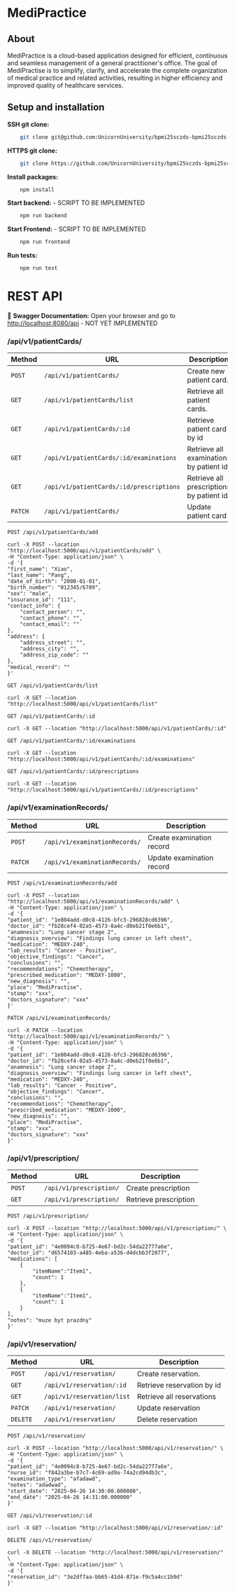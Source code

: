 # MediPractice

## About

MediPractice is a cloud-based application designed for efficient, continuous and seamless management of a general practitioner's office.
The goal of MediPractise is to simplify, clarify, and accelerate the complete organization of medical practice and related activities, resulting in higher efficiency and improved quality of healthcare services.

## Setup and installation
**SSH git clone:**
```bash
    git clone git@github.com:UnicornUniversity/bpmi25sczds-bpmi25sczds-tym-1-1.git
```
**HTTPS git clone:**
```bash
    git clone https://github.com/UnicornUniversity/bpmi25sczds-bpmi25sczds-tym-1-1.git
```
**Install packages:**
```bash
    npm install
```
**Start backend:** - SCRIPT TO BE IMPLEMENTED
```bash
    npm run backend
```
**Start Frontend:** - SCRIPT TO BE IMPLEMENTED
```bash
    npm run frontend
```
**Run tests:**
```bash
    npm run test
```

# REST API
📌 **Swagger Documentation:** Open your browser and go to [http://localhost:8080/api](http://localhost:8080/api) - NOT YET IMPLEMENTED


### /api/v1/patientCards/

| Method  | URL                                           | Description                              |
|---------|-----------------------------------------------|------------------------------------------|
| `POST`  | `/api/v1/patientCards/`                       | Create new patient card.                 |
| `GET`   | `/api/v1/patientCards/list`                   | Retrieve all patient cards.              |
| `GET`   | `/api/v1/patientCards/:id`                    | Retrieve patient card by id              |
| `GET`   | `/api/v1/patientCards/:id/examinations`       | Retrieve all examinations by patient id  |
| `GET`   | `/api/v1/patientCards/:id/prescriptions`      | Retrieve all prescriptions by patient id |
| `PATCH` | `/api/v1/patientCards/`                       | Update patient card                      |

`POST /api/v1/patientCards/add`

    curl -X POST --location "http://localhost:5000/api/v1/patientCards/add" \
    -H "Content-Type: application/json" \
    -d '{
    "first_name": "Xiao",
    "last_name": "Pang",
    "date_of_birth": "2000-01-01",
    "birth_number": "012345/6789",
    "sex": "male",
    "insurance_id": "111",
    "contact_info": {
        "contact_person": "",
        "contact_phone": "",
        "contact_email": ""
    },
    "address": {
        "address_street": "",
        "address_city": "",
        "address_zip_code": ""
    },
    "medical_record": ""
    }'

`GET /api/v1/patientCards/list`

    curl -X GET --location "http://localhost:5000/api/v1/patientCards/list"

`GET /api/v1/patientCards/:id`

    curl -X GET --location "http://localhost:5000/api/v1/patientCards/:id"

`GET /api/v1/patientCards/:id/examinations`

    curl -X GET --location "http://localhost:5000/api/v1/patientCards/:id/examinations"

`GET /api/v1/patientCards/:id/prescriptions`

    curl -X GET --location "http://localhost:5000/api/v1/patientCards/:id/prescriptions"


### /api/v1/examinationRecords/

| Method  | URL                               | Description               |
|---------|-----------------------------------|---------------------------|
| `POST`  | `/api/v1/examinationRecords/`     | Create examination record |
| `PATCH` | `/api/v1/examinationRecords/`     | Update examination record |

`POST /api/v1/examinationRecords/add`

    curl -X POST --location "http://localhost:5000/api/v1/examinationRecords/add" \
    -H "Content-Type: application/json" \
    -d '{
    "patient_id": "1e804add-d0c8-4126-bfc3-296828cd6396",
    "doctor_id": "fb28cef4-02a5-4573-8a4c-d0eb21f0e6b1",
    "anamnesis": "Lung cancer stage 2",
    "diagnosis_overview": "Findings lung cancer in left chest",
    "medication": "MEDXY-240",
    "lab_results": "Cancer - Positive",
    "objective_findings": "Cancer",
    "conclusions": "",
    "recommendations": "Chemotherapy",
    "prescribed_medication": "MEDXY-1000",
    "new_diagnosis": "",
    "place": "MediPractise",
    "stamp": "xxx",
    "doctors_signature": "xxx"
    }'

`PATCH /api/v1/examinationRecords/`

    curl -X PATCH --location "http://localhost:5000/api/v1/examinationRecords/" \
    -H "Content-Type: application/json" \
    -d '{
    "patient_id": "1e804add-d0c8-4126-bfc3-296828cd6396",
    "doctor_id": "fb28cef4-02a5-4573-8a4c-d0eb21f0e6b1",
    "anamnesis": "Lung cancer stage 2",
    "diagnosis_overview": "Findings lung cancer in left chest",
    "medication": "MEDXY-240",
    "lab_results": "Cancer - Positive",
    "objective_findings": "Cancer",
    "conclusions": "",
    "recommendations": "Chemotherapy",
    "prescribed_medication": "MEDXY-1000",
    "new_diagnosis": "",
    "place": "MediPractise",
    "stamp": "xxx",
    "doctors_signature": "xxx"
    }'

### /api/v1/prescription/

| Method | URL                         | Description            |
|--------|-----------------------------|------------------------|
| `POST` | `/api/v1/prescription/`     | Create prescription    |
| `GET`  | `/api/v1/prescription/`     | Retrieve prescription  |

`POST /api/v1/prescription/`

    curl -X POST --location "http://localhost:5000/api/v1/prescription/" \
    -H "Content-Type: application/json" \
    -d '{
    "patient_id": "4e0094c8-b725-4e67-bd2c-54da22777a6e",
    "doctor_id": "d6574103-a485-4eba-a536-d4dcbb3f2077",
    "medications": [
        {
            "itemName":"Item1",
            "count": 1
        },
        {
            "itemName":"Item1",
            "count": 1
        }
    ],
    "notes": "muze byt prazdny"
    }'


### /api/v1/reservation/

| Method   | URL                        | Description                |
|----------|----------------------------|----------------------------|
| `POST`   | `/api/v1/reservation/`     | Create reservation.        |
| `GET`    | `/api/v1/reservation/:id`  | Retrieve reservation by id |
| `GET`    | `/api/v1/reservation/list` | Retrieve all reservations  |
| `PATCH`  | `/api/v1/reservation/`     | Update reservation         |
| `DELETE` | `/api/v1/reservation/`     | Delete reservation         |

`POST /api/v1/reservation/`

    curl -X POST --location "http://localhost:5000/api/v1/reservation/" \
    -H "Content-Type: application/json" \
    -d '{
    "patient_id": "4e0094c8-b725-4e67-bd2c-54da22777a6e",
    "nurse_id": "f842a3be-b7c7-4c69-ad9a-74a2cd94db3c",
    "examination_type": "afadawd",
    "notes": "adadwad",
    "start_date": "2025-04-26 14:30:00.000000",
    "end_date": "2025-04-26 14:31:00.000000"
    }'

`GET /api/v1/reservation/:id`

    curl -X GET --location "http://localhost:5000/api/v1/reservation/:id"

`DELETE /api/v1/reservation/`

    curl -X DELETE --location "http://localhost:5000/api/v1/reservation/" \
    -H "Content-Type: application/json" \
    -d '{
    "reservation_id": "3e2df7aa-bb65-41d4-871e-f9c5a4cc1b9d"
    }'
